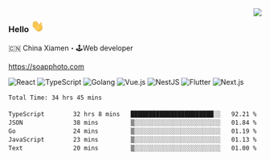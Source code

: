 <img align="right" src="https://github-readme-stats.vercel.app/api?username=yiiu&show_icons=false&bg_color=30,e96443,904e95&title_color=fff&text_color=fff" />

### Hello <img src="https://raw.githubusercontent.com/ABSphreak/ABSphreak/master/gifs/Hi.gif" width="26px" />
 
🇨🇳 China Xiamen・🕹Web developer

https://soapphoto.com

<p align="left"><img src="https://cdn.svgporn.com/logos/react.svg" alt="React" width="32" height="32"/> <img src="https://cdn.svgporn.com/logos/typescript-icon.svg" alt="TypeScript" width="32" height="32"/> <img src="https://cdn.svgporn.com/logos/gopher.svg" alt="Golang" width="32" height="32"/> <img src="https://cdn.svgporn.com/logos/vue.svg" alt="Vue.js" width="32" height="32"/> <img src="https://cdn.svgporn.com/logos/nestjs.svg" alt="NestJS" width="32" height="32"/> <img src="https://cdn.svgporn.com/logos/flutter.svg" alt="Flutter" width="32" height="32"/> <img src="https://cdn.svgporn.com/logos/nextjs-icon.svg" alt="Next.js" width="32" height="32"/></p>


<!--START_SECTION:waka-->

```txt
Total Time: 34 hrs 45 mins

TypeScript        32 hrs 8 mins   ███████████████████████░░   92.21 %
JSON              38 mins         ▒░░░░░░░░░░░░░░░░░░░░░░░░   01.84 %
Go                24 mins         ▒░░░░░░░░░░░░░░░░░░░░░░░░   01.19 %
JavaScript        23 mins         ▒░░░░░░░░░░░░░░░░░░░░░░░░   01.13 %
Text              20 mins         ▒░░░░░░░░░░░░░░░░░░░░░░░░   01.00 %
```

<!--END_SECTION:waka-->
